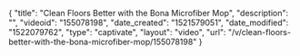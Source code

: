 {
    "title": "Clean Floors Better with the Bona Microfiber Mop",
    "description": "",
    "videoid": "155078198",
    "date_created": "1521579051",
    "date_modified": "1522079762",
    "type": "captivate",
    "layout": "video",
    "url": "\/v\/clean-floors-better-with-the-bona-microfiber-mop\/155078198"
}